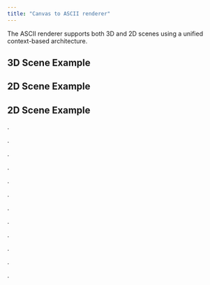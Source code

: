 ```yaml
---
title: "Canvas to ASCII renderer"
---
```


The ASCII renderer supports both 3D and 2D scenes using a unified context-based architecture.

## 3D Scene Example

<AsciiScene height={650} fontSize={12}>
  <Scene scene="cube" autoRotate zoom={3} />
</AsciiScene>

## 2D Scene Example

<Scene2D scene="breathe" height={650} />

<AsciiScene height={650} fontSize={180} showSamplingCircles="raw" showSamplingPoints>
  <Scene2D scene="breathe" />
</AsciiScene>

## 2D Scene Example

<AsciiScene height={650} fontSize={20}>
  <Scene2D scene="shade-split" />
</AsciiScene>

.

.

.

.

.

.

.

.

.

.

.

.

